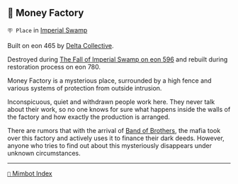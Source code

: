## 🏦 Money Factory

`🪧 Place` in [Imperial Swamp](<https://zeithalt.github.io/r/imperial_swamp.html>)

Built on eon 465 by [Delta Collective](<https://zeithalt.github.io/r/delta_collective.html>).

Destroyed during [The Fall of Imperial Swamp on eon 596](<https://zeithalt.github.io/t/#eon0596>) and rebuilt during restoration process on eon 780.

Money Factory is a mysterious place, surrounded by a high fence and various systems of protection from outside intrusion. 

Inconspicuous, quiet and withdrawn people work here. They never talk about their work, so no one knows for sure what happens inside the walls of the factory and how exactly the production is arranged.

There are rumors that with the arrival of [Band of Brothers](<https://zeithalt.github.io/r/band_of_brothers.html>), the mafia took over this factory and actively uses it to finance their dark deeds. However, anyone who tries to find out about this mysteriously disappears under unknown circumstances.

-----
[`📑` Mimbot Index](<https://zeithalt.github.io/r/#18c0>)
<!---
keywords: dc, imperial swamp, mafia
aliases: 
-->